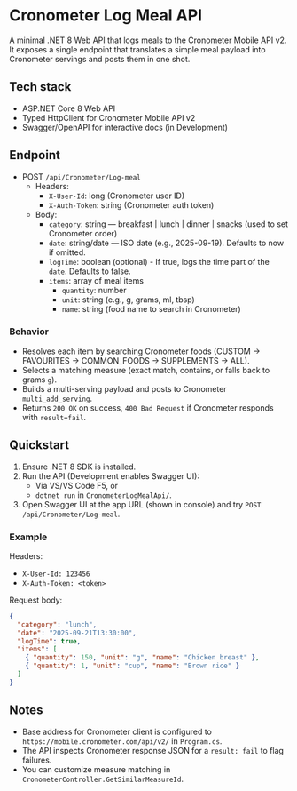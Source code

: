 # Cronometer Log Meal API

A minimal .NET 8 Web API that logs meals to the Cronometer Mobile API v2. It exposes a single endpoint that translates a simple meal payload into Cronometer servings and posts them in one shot.

## Tech stack
- ASP.NET Core 8 Web API
- Typed HttpClient for Cronometer Mobile API v2
- Swagger/OpenAPI for interactive docs (in Development)

## Endpoint
- POST `/api/Cronometer/Log-meal`
  - Headers:
    - `X-User-Id`: long (Cronometer user ID)
    - `X-Auth-Token`: string (Cronometer auth token)
  - Body:
    - `category`: string — breakfast | lunch | dinner | snacks (used to set Cronometer order)
    - `date`: string/date — ISO date (e.g., 2025-09-19). Defaults to now if omitted.
    - `logTime`: boolean (optional) - If true, logs the time part of the `date`. Defaults to false.
    - `items`: array of meal items
      - `quantity`: number
      - `unit`: string (e.g., g, grams, ml, tbsp)
      - `name`: string (food name to search in Cronometer)

### Behavior
- Resolves each item by searching Cronometer foods (CUSTOM → FAVOURITES → COMMON_FOODS → SUPPLEMENTS → ALL).
- Selects a matching measure (exact match, contains, or falls back to grams `g`).
- Builds a multi-serving payload and posts to Cronometer `multi_add_serving`.
- Returns `200 OK` on success, `400 Bad Request` if Cronometer responds with `result=fail`.

## Quickstart
1. Ensure .NET 8 SDK is installed.
2. Run the API (Development enables Swagger UI):
   - Via VS/VS Code F5, or
   - `dotnet run` in `CronometerLogMealApi/`.
3. Open Swagger UI at the app URL (shown in console) and try `POST /api/Cronometer/Log-meal`.

### Example
Headers:
- `X-User-Id: 123456`
- `X-Auth-Token: <token>`

Request body:
```json
{
  "category": "lunch",
  "date": "2025-09-21T13:30:00",
  "logTime": true,
  "items": [
    { "quantity": 150, "unit": "g", "name": "Chicken breast" },
    { "quantity": 1, "unit": "cup", "name": "Brown rice" }
  ]
}
```

## Notes
- Base address for Cronometer client is configured to `https://mobile.cronometer.com/api/v2/` in `Program.cs`.
- The API inspects Cronometer response JSON for a `result: fail` to flag failures.
- You can customize measure matching in `CronometerController.GetSimilarMeasureId`.
